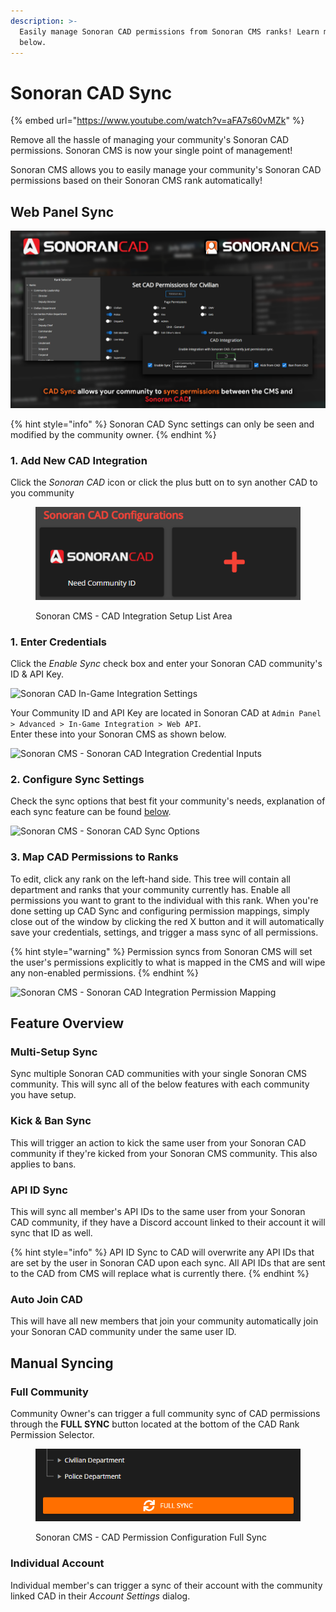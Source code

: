 ```yaml
---
description: >-
  Easily manage Sonoran CAD permissions from Sonoran CMS ranks! Learn more
  below.
---
```


# Sonoran CAD Sync

{% embed url="https://www.youtube.com/watch?v=aFA7s60vMZk" %}

Remove all the hassle of managing your community's Sonoran CAD permissions. Sonoran CMS is now your single point of management!

Sonoran CMS allows you to easily manage your community's Sonoran CAD permissions based on their Sonoran CMS rank automatically!

## Web Panel Sync

![Sonoran CMS x Sonoran CAD - Permission Sync](../.gitbook/assets/CMS-CAD-Sync.png)

{% hint style="info" %}
Sonoran CAD Sync settings can only be seen and modified by the community owner.
{% endhint %}

### 1. Add New CAD Integration

Click the _Sonoran CAD_ icon or click the plus butt on to syn another CAD to you community

<figure><img src="../.gitbook/assets/CMS_CADSyncAdd.png" alt=""><figcaption><p>Sonoran CMS - CAD Integration Setup List Area</p></figcaption></figure>

### 1. Enter Credentials

Click the _Enable Sync_ check box and enter your Sonoran CAD community's ID & API Key.

![Sonoran CAD In-Game Integration Settings](https://i.imgur.com/nVFr3qR.png)

Your Community ID and API Key are located in Sonoran CAD at `Admin Panel > Advanced > In-Game Integration > Web API`.\
Enter these into your Sonoran CMS as shown below.

![Sonoran CMS - Sonoran CAD Integration Credential Inputs](../.gitbook/assets/CMS\_CADSyncCreds.png)

### 2. Configure Sync Settings

Check the sync options that best fit your community's needs, explanation of each sync feature can be found [below](sonoran-cad-sync.md#feature-overview).

![Sonoran CMS - Sonoran CAD Sync Options](../.gitbook/assets/CMS\_CADSyncOptions.png)

### 3. Map CAD Permissions to Ranks

To edit, click any rank on the left-hand side. This tree will contain all department and ranks that your community currently has. Enable all permissions you want to grant to the individual with this rank. When you're done setting up CAD Sync and configuring permission mappings, simply close out of the window by clicking the red X button and it will automatically save your credentials, settings, and trigger a mass sync of all permissions.

{% hint style="warning" %}
Permission syncs from Sonoran CMS will set the user's permissions explicitly to what is mapped in the CMS and will wipe any non-enabled permissions.
{% endhint %}

![Sonoran CMS - Sonoran CAD Integration Permission Mapping](../.gitbook/assets/CMS\_CADSyncPerms.png)

## Feature Overview

### Multi-Setup Sync

Sync multiple Sonoran CAD communities with your single Sonoran CMS community. This will sync all of the below features with each community you have setup.

### Kick & Ban Sync

This will trigger an action to kick the same user from your Sonoran CAD community if they're kicked from your Sonoran CMS community. This also applies to bans.

### API ID Sync

This will sync all member's API IDs to the same user from your Sonoran CAD community, if they have a Discord account linked to their account it will sync that ID as well.

{% hint style="info" %}
API ID Sync to CAD will overwrite any API IDs that are set by the user in Sonoran CAD upon each sync. All API IDs that are sent to the CAD from CMS will replace what is currently there.
{% endhint %}

### Auto Join CAD

This will have all new members that join your community automatically join your Sonoran CAD community under the same user ID.

## Manual Syncing

### Full Community

Community Owner's can trigger a full community sync of CAD permissions through the **FULL SYNC** button located at the bottom of the CAD Rank Permission Selector.

<figure><img src="../.gitbook/assets/CMS_CADSyncFullSync.png" alt=""><figcaption><p>Sonoran CMS - CAD Permission Configuration Full Sync</p></figcaption></figure>

### Individual Account

Individual member's can trigger a sync of their account with the community linked CAD in their _Account Settings_ dialog.

<figure><img src="https://i.imgur.com/mSf5VqT.png" alt=""><figcaption></figcaption></figure>
